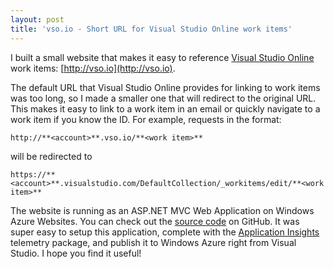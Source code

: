 ```yaml
---
layout: post
title: 'vso.io - Short URL for Visual Studio Online work items'
---
```


I built a small website that makes it easy to reference [Visual Studio Online](https://www.visualstudio.com/products/what-is-visual-studio-online-vs) work items: [http://vso.io](http://vso.io).

The default URL that Visual Studio Online provides for linking to work items was too long, so I made a smaller one that will redirect to the original URL. This makes it easy to link to a work item in an email or quickly navigate to a work item if you know the ID. For example, requests in the format:

`http://**<account>**.vso.io/**<work item>**`

will be redirected to

`https://**<account>**.visualstudio.com/DefaultCollection/_workitems/edit/**<work item>**`

The website is running as an ASP.NET MVC Web Application on Windows Azure Websites. You can check out the [source code](http://github.com/mbmccormick/vso.io) on GitHub. It was super easy to setup this application, complete with the [Application Insights](http://azure.microsoft.com/en-us/services/application-insights/) telemetry package, and publish it to Windows Azure right from Visual Studio. I hope you find it useful!
